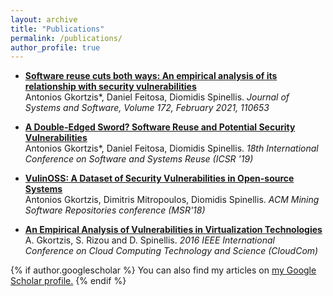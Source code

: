 ```yaml
---
layout: archive
title: "Publications"
permalink: /publications/
author_profile: true
---
```



- <b>[Software reuse cuts both ways: An empirical analysis of its relationship with security vulnerabilities](https://antonisgkortzis.github.io/publication/jss19-gkortzis_etal)</b><br>
Antonios Gkortzis*, Daniel Feitosa, Diomidis Spinellis. <i>Journal of Systems and Software, Volume 172, February 2021, 110653</i><br>

- <b>[A Double-Edged Sword? Software Reuse and Potential Security Vulnerabilities](https://antonisgkortzis.github.io/publication/GFS_ICSR_19)</b><br>
Antonios Gkortzis*, Daniel Feitosa, Diomidis Spinellis. <i>18th International Conference on Software and Systems Reuse (ICSR '19)</i><br>

- <b>[VulinOSS: A Dataset of Security Vulnerabilities in Open-source Systems](https://antonisgkortzis.github.io/publication/MSR18)</b><br>
Antonios Gkortzis, Dimitris Mitropoulos, Diomidis Spinellis. <i>ACM Mining Software Repositories conference (MSR'18)</i><br>

- <b>[An Empirical Analysis of Vulnerabilities in Virtualization Technologies](https://antonisgkortzis.github.io/publication/GRS_CloudSPD16)</b><br>
A. Gkortzis, S. Rizou and D. Spinellis. <i>2016 IEEE International Conference on Cloud Computing Technology and Science (CloudCom)</i><br>

{% if author.googlescholar %}
  You can also find my articles on <u><a href="{{author.googlescholar}}">my Google Scholar profile</a>.</u>
{% endif %}
